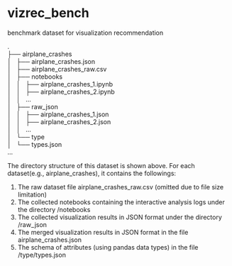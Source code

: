 # vizrec_bench
benchmark dataset for visualization recommendation

.<br>
├── airplane_crashes <br>
│   ├── airplane_crashes.json <br>
│   ├── airplane_crashes_raw.csv <br>
│   ├── notebooks <br>
│   │   ├── airplane_crashes_1.ipynb <br>
│   │   ├── airplane_crashes_2.ipynb <br>
│   │   ... <br>
│   ├── raw_json <br>
│   │   ├── airplane_crashes_1.json <br>
│   │   ├── airplane_crashes_2.json <br>
│   │   ... <br>
│   └── type <br>
│       └── types.json <br>
... <br>


The directory structure of this dataset is shown above. 
For each dataset(e.g., airplane_crashes), it contains the followings: 
1. The raw dataset file airplane_crashes_raw.csv (omitted due to file size limitation)
2. The collected notebooks containing the interactive analysis logs under the directory /notebooks 
3. The collected visualization results in JSON format under the directory /raw_json 
4. The merged visualization results in JSON format in the file airplane_crashes.json 
5. The schema of attributes (using pandas data types) in the file /type/types.json 
